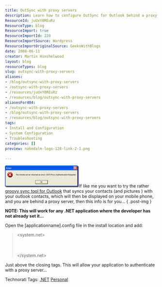 ```yaml
---
title: OutSync with proxy servers
description: Learn how to configure OutSync for Outlook behind a proxy server. Follow our guide to sync your contacts effortlessly and enhance your mobile experience!
ResourceId: juUxY8REuRz
ResourceType: blog
ResourceImport: true
ResourceImportId: 220
ResourceImportSource: Wordpress
ResourceImportOriginalSource: GeeksWithBlogs
date: 2008-06-11
creator: Martin Hinshelwood
layout: blog
resourceTypes: blog
slug: outsync-with-proxy-servers
aliases:
- /blog/outsync-with-proxy-servers
- /outsync-with-proxy-servers
- /resources/juUxY8REuRz
- /resources/blog/outsync-with-proxy-servers
aliasesFor404:
- /outsync-with-proxy-servers
- /blog/outsync-with-proxy-servers
- /resources/blog/outsync-with-proxy-servers
tags:
- Install and Configuration
- System Configuration
- Troubleshooting
categories: []
preview: nakedalm-logo-128-link-2-1.png

---
```

[![image](images/OutSyncwithproxyservers_B70A-image_thumb-1-2.png)](http://blog.hinshelwood.com/files/2011/05/GWB-WindowsLiveWriter-OutSyncwithproxyservers_B70A-image_2.png)If like me you want to try the rather [groovy sync tool for Outlook](http://blogs.msdn.com/lokeuei/archive/2007/09/12/outsync-outlook-facebook-sync-released.aspx) that syncs your contacts (and pictures ) with your outlook contacts, which will then be displayed on your mobile phone, and you are behind a proxy server, then this info is for you…
{ .post-img }

**NOTE: This will work for any .NET application where the developer has not already set it…**

Open the \[applicationname\].config file in the install location and add:

> <system.net>  
>   <defaultProxy useDefaultCredentials="true">  
>     <proxy usesystemdefault="True" />  
>   </defaultProxy>  
> </system.net>

Just above the closing </configuration> tags. This will allow your application to authenticate with a proxy server…

Technorati Tags: [.NET](http://technorati.com/tags/.NET) [Personal](http://technorati.com/tags/Personal)
